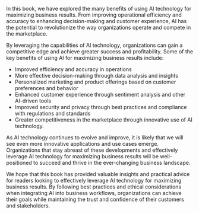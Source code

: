 
In this book, we have explored the many benefits of using AI technology for maximizing business results. From improving operational efficiency and accuracy to enhancing decision-making and customer experience, AI has the potential to revolutionize the way organizations operate and compete in the marketplace.

By leveraging the capabilities of AI technology, organizations can gain a competitive edge and achieve greater success and profitability. Some of the key benefits of using AI for maximizing business results include:

* Improved efficiency and accuracy in operations
* More effective decision-making through data analysis and insights
* Personalized marketing and product offerings based on customer preferences and behavior
* Enhanced customer experience through sentiment analysis and other AI-driven tools
* Improved security and privacy through best practices and compliance with regulations and standards
* Greater competitiveness in the marketplace through innovative use of AI technology.

As AI technology continues to evolve and improve, it is likely that we will see even more innovative applications and use cases emerge. Organizations that stay abreast of these developments and effectively leverage AI technology for maximizing business results will be well-positioned to succeed and thrive in the ever-changing business landscape.

We hope that this book has provided valuable insights and practical advice for readers looking to effectively leverage AI technology for maximizing business results. By following best practices and ethical considerations when integrating AI into business workflows, organizations can achieve their goals while maintaining the trust and confidence of their customers and stakeholders.

